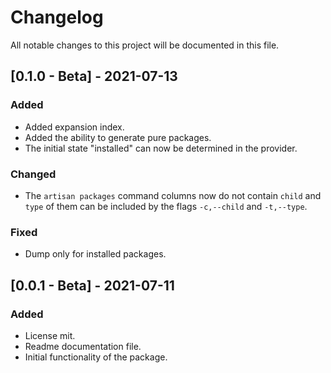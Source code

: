 # ChangelogAll notable changes to this project will be documented in this file.## [0.1.0 - Beta] - 2021-07-13### Added- Added expansion index.- Added the ability to generate pure packages.- The initial state "installed" can now be determined in the provider.### Changed- The `artisan packages` command columns now do not contain `child`   and `type` of them can be included by the flags `-c,--child` and `-t,--type`.### Fixed- Dump only for installed packages.## [0.0.1 - Beta] - 2021-07-11### Added- License mit.- Readme documentation file.- Initial functionality of the package.